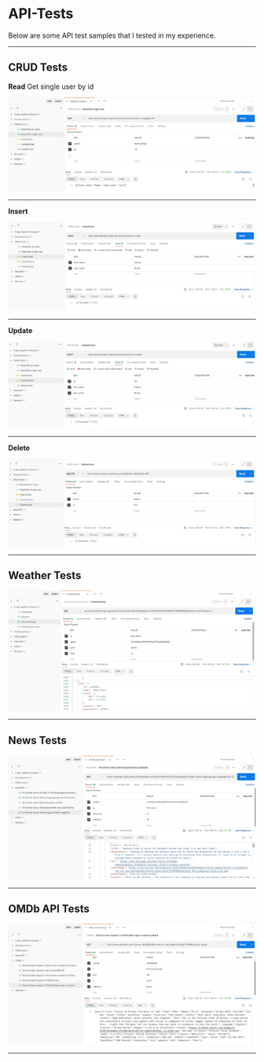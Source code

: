 # API-Tests

Below are some API test samples that I tested in my experience.

-----------------
## CRUD Tests
**Read**
Get single user by id

<img src="API-Test Images/CRUD tests 1.jpg">  

-----------------

**Insert**

<img src="API-Test Images/CRUD tests 2.jpg">  

-----------------

**Update**

<img src="API-Test Images/CRUD tests 3.jpg" >  

-----------------

**Delete**

<img src="API-Test Images/CRUD tests 4.jpg" >  

-----------------

## Weather Tests

<img src="API-Test Images/Weather tests.jpg" >  

-----------------


## News Tests

<img src="API-Test Images/News tests.jpg" >

-----------------

## OMDb API Tests

<img src="API-Test Images/OMDb API tests.jpg" >

-----------------

